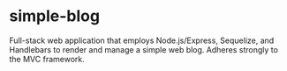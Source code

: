 # simple-blog
Full-stack web application that employs Node.js/Express, Sequelize, and Handlebars to render and manage a simple web blog. Adheres strongly to the MVC framework.
